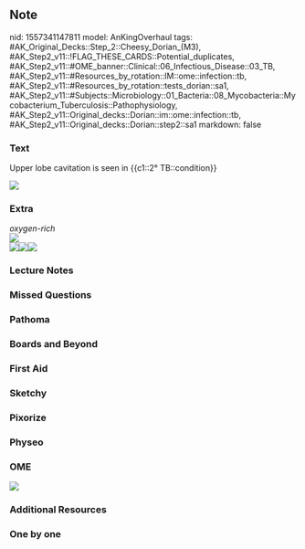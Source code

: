 ## Note
nid: 1557341147811
model: AnKingOverhaul
tags: #AK_Original_Decks::Step_2::Cheesy_Dorian_(M3), #AK_Step2_v11::!FLAG_THESE_CARDS::Potential_duplicates, #AK_Step2_v11::#OME_banner::Clinical::06_Infectious_Disease::03_TB, #AK_Step2_v11::#Resources_by_rotation::IM::ome::infection::tb, #AK_Step2_v11::#Resources_by_rotation::tests_dorian::sa1, #AK_Step2_v11::#Subjects::Microbiology::01_Bacteria::08_Mycobacteria::Mycobacterium_Tuberculosis::Pathophysiology, #AK_Step2_v11::Original_decks::Dorian::im::ome::infection::tb, #AK_Step2_v11::Original_decks::Dorian::step2::sa1
markdown: false

### Text
Upper lobe cavitation is seen in {{c1::2° TB::condition}}
<div>
  <div><img src="jfmdp-4-073-010.gif"></div>
</div>

### Extra
<div>
  <div>
    <div>
      <div>
        <i>oxygen-rich</i>
      </div>
    </div>
  </div><i><img src="paste-31610959298561_1505754167063.jpg"></i>
</div>
<div></div>
<div>
  <i><img src="paste-2729275622948865.jpg"><img src=
  "paste-606698490298369.jpg"><img src=
  "paste-633095359299585.jpg"></i>
</div>

### Lecture Notes


### Missed Questions


### Pathoma


### Boards and Beyond


### First Aid


### Sketchy


### Pixorize


### Physeo


### OME
<div class="ome-widget">
  <a href=
  "https://onlinemeded.org/spa/infectious-disease/tb/acquire?ref=anki">
  <img src="_OME_AnkiFlashcards_Lesson_1.png"></a>
</div>

### Additional Resources


### One by one

